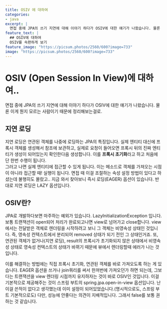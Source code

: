 ```yaml
---
title: OSIV 에 대하여
categories:
- java
excerpt: |
  면접 중에 JPA의 쓰기 지연에 대해 이야기 하다가 OSIV에 대한 얘기가 나왔습니다. 물론 이게 뭔지 모르는 사람이기 때문에 정리해보는걸로.
feature_text: |
  ## OSIV에 대하여
  OSIV를 속편하게 보기
feature_image: "https://picsum.photos/2560/600?image=733"
image: "https://picsum.photos/2560/600?image=733"
---
```


OSIV (Open Session In View)에 대하여..
====
  
면접 중에 JPA의 쓰기 지연에 대해 이야기 하다가 OSIV에 대한 얘기가 나왔습니다. 물론 이게 뭔지 모르는 사람이기 때문에 정리해보는걸로.  
 
지연 로딩
----
  
지연 로딩은 연관된 객체를 나중에 로딩하는 JPA의 특징입니다. 실제 엔티티 대신에 프록시 객체를 생성해서 참조에 보관하고, 실제로 요청이 들어오면 프록시 뒤의 진짜 엔티티가 생성이 되어있는지 확인한다음 생성합니다. 이를 **프록시 초기화**라고 하고 처음에 단 한번 수행이 됩니다.  
그러고 나면 실제 엔티티에 접근할 수 있게 됩니다. 이는 메소드로 객체를 가져오는 시점이 아니라 접근할 때! 실행이 됩니다.
면접 때 이걸 조절하는 속성 설정 방법이 있다고 하셨는데 불행히도 몰랐고.. 지금 와서 찾아보니 즉시 로딩(EAGER) 옵션이 있습니다. 반대로 지연 로딩은 LAZY 옵션입니다. 

OSIV란?
----
  
JPA로 개발하다보면 마주하는 예외가 있습니다. LazyInitializationException 입니다. 보통 트랜잭션이 open되어 처리가 완료되고나면 view로 넘어가고 close합니다. view에서는 전달받은 객체로 렌더링을 시작하려고 보니 그 객체는
비영속성 상태인 것입니다. 즉, 영속성 컨텍스트에서 분리되어 removed 상태가 되기 전인 그 상태인거죠. 또, 연관된 객체가 없거나(지연 로딩), result의 프록시가 초기화되지 않은 상태에서 비영속성 상태로 영속성 컨텍스트의 상태가 바뀌기 때문에 뷰에서 렌더링할때 에러가 나는 것입니다.  
  
이를 해결하는 방법에는 직접 프록시 초기화, 연관된 객체를 바로 가져오도록 하는 게 있습니다. EAGER 옵션을 쓰거나 join쿼리를 써서 한꺼번에 가져오던가 하면 되는데, 그보다는 트랜잭션을 view 렌더링 시점까지
유지하자는 것이 바로 OSIV인 것입니다. 이걸 기본적으로 제공해주는 것이 스프링 부트의 spring.jpa.open-in-view 옵션입니다. 난 이걸 쓴적이 없다고 생각했는데 이미 설정이 되어있었습니다.(명시적으로도, 스프링 부트 기본적으로도)
다만, 성능에 안좋다는 의견이 지배적입니다. 그래서 false를 보통 권하는 것 같습니다. 

